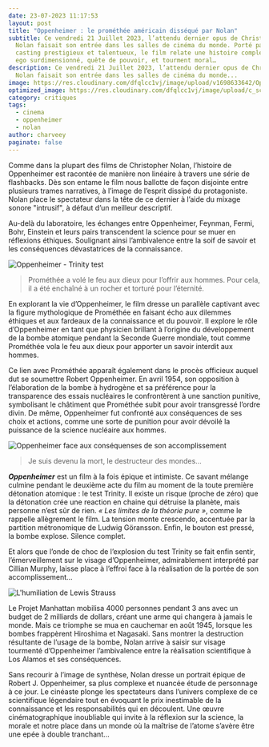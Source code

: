 ```yaml
---
date: 23-07-2023 11:17:53
layout: post
title: "Oppenheimer : le prométhée américain disséqué par Nolan"
subtitle: Ce vendredi 21 Juillet 2023, l’attendu dernier opus de Christopher
  Nolan faisait son entrée dans les salles de cinéma du monde. Porté par un
  casting prestigieux et talentueux, le film relate une histoire complexe mêlant
  ego surdimensionné, quête de pouvoir, et tourment moral…
description: Ce vendredi 21 Juillet 2023, l’attendu dernier opus de Christopher
  Nolan faisait son entrée dans les salles de cinéma du monde...
image: https://res.cloudinary.com/dfqlcc1vj/image/upload/v1698633642/Oppenheimer/oppenheimer-still2-62e2a85a448bb-1_kvu1pt.jpg
optimized_image: https://res.cloudinary.com/dfqlcc1vj/image/upload/c_scale,w_600/v1698633642/Oppenheimer/oppenheimer-still2-62e2a85a448bb-1_kvu1pt.jpg
category: critiques
tags:
  - cinema
  - oppenheimer
  - nolan
author: charveey
paginate: false
---
```

Comme dans la plupart des films de Christopher Nolan, l’histoire de Oppenheimer est racontée de manière non linéaire à travers une série de flashbacks. Dès son entame le film nous ballotte de façon disjointe entre plusieurs trames narratives, à l’image de l’esprit dissipé du protagoniste. Nolan place le spectateur dans la tête de ce dernier à l’aide du mixage sonore "intrusif", à défaut d’un meilleur descriptif.

Au-delà du laboratoire, les échanges entre Oppenheimer, Feynman, Fermi, Bohr, Einstein et leurs pairs transcendent la science pour se muer en réflexions éthiques. Soulignant ainsi l’ambivalence entre la soif de savoir et les conséquences dévastatrices de la connaissance.

![Oppenheimer - Trinity test](https://res.cloudinary.com/dfqlcc1vj/image/upload/v1698633642/Oppenheimer/oppenheimer-8k-imax-70mm-stills-v0-c9duhuy437bb1_y2terv.webp)

> Prométhée a volé le feu aux dieux pour l’offrir aux hommes. Pour cela, il a été enchaîné à un rocher et torturé pour l’éternité.

En explorant la vie d’Oppenheimer, le film dresse un parallèle captivant avec la figure mythologique de Prométhée en faisant écho aux dilemmes éthiques et aux fardeaux de la connaissance et du pouvoir. Il explore le rôle d’Oppenheimer en tant que physicien brillant à l’origine du développement de la bombe atomique pendant la Seconde Guerre mondiale, tout comme Prométhée vola le feu aux dieux pour apporter un savoir interdit aux hommes.

Ce lien avec Prométhée apparaît également dans le procès officieux auquel dut se soumettre Robert Oppenheimer. En avril 1954, son opposition à l’élaboration de la bombe à hydrogène et sa préférence pour la transparence des essais nucléaires le confrontèrent à une sanction punitive, symbolisant le châtiment que Prométhée subit pour avoir transgressé l’ordre divin. De même, Oppenheimer fut confronté aux conséquences de ses choix et actions, comme une sorte de punition pour avoir dévoilé la puissance de la science nucléaire aux hommes.

![Oppenheimer face aux conséquenses de son accomplissement](https://res.cloudinary.com/dfqlcc1vj/image/upload/v1698633642/Oppenheimer/358797450_1062151974770058_5748124421863638164_n_n7t0zv.jpg)

> Je suis devenu la mort, le destructeur des mondes…

***Oppenheimer*** est un film à la fois épique et intimiste. Ce savant mélange culmine pendant le deuxième acte du film au moment de la toute première détonation atomique : le test Trinity. Il existe un risque (proche de zéro) que la détonation crée une reaction en chaine qui détruise la planète, mais personne n’est sûr de rien. *« Les limites de la théorie pure »*, comme le rappelle allègrement le film. La tension monte crescendo, accentuée par la partition métronomique de Ludwig Göransson. Enfin, le bouton est pressé, la bombe explose. Silence complet.

Et alors que l’onde de choc de l’explosion du test Trinity se fait enfin sentir, l’émerveillement sur le visage d’Oppenheimer, admirablement interprété par Cillian Murphy, laisse place à l’effroi face à la réalisation de la portée de son accomplissement…

![L'humiliation de Lewis Strauss](https://res.cloudinary.com/dfqlcc1vj/image/upload/v1698633643/Oppenheimer/oppenheimer-still8-639fb9294f026-1_fmyicu.jpg)

Le Projet Manhattan mobilisa 4000 personnes pendant 3 ans avec un budget de 2 milliards de dollars, créant une arme qui changera à jamais le monde. Mais ce triomphe se mua en cauchemar en août 1945, lorsque les bombes frappèrent Hiroshima et Nagasaki. Sans montrer la destruction résultante de l’usage de la bombe, Nolan arrive à saisir sur visage tourmenté d’Oppenheimer l’ambivalence entre la réalisation scientifique à Los Alamos et ses conséquences.

Sans recourir à l’image de synthèse, Nolan dresse un portrait épique de Robert J. Oppenheimer, sa plus complexe et nuancée étude de personnage à ce jour. Le cinéaste plonge les spectateurs dans l’univers complexe de ce scientifique légendaire tout en évoquant le prix inestimable de la connaissance et les responsabilités qui en découlent. Une œuvre cinématographique inoubliable qui invite à la réflexion sur la science, la morale et notre place dans un monde où la maîtrise de l’atome s’avère être une epée à double tranchant…
